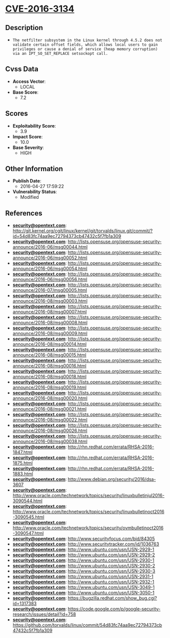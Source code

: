 
# [CVE-2016-3134](http://git.kernel.org/cgit/linux/kernel/git/torvalds/linux.git/commit/?id=54d83fc74aa9ec72794373cb47432c5f7fb1a309)

## Description

- `The netfilter subsystem in the Linux kernel through 4.5.2 does not validate certain offset fields, which allows local users to gain privileges or cause a denial of service (heap memory corruption) via an IPT_SO_SET_REPLACE setsockopt call.`

## Cvss Data

- **Access Vector**:
  - LOCAL
- **Base Score**:
  - 7.2

## Scores

- **Exploitability Score**:
  - 3.9
- **Impact Score**:
  - 10.0
- **Base Severity**:
  - HIGH

## Other Information

- **Publish Date**:
  - 2016-04-27 17:59:22
- **Vulnerability Status**:
  - Modified

## References

- **security@opentext.com**: http://git.kernel.org/cgit/linux/kernel/git/torvalds/linux.git/commit/?id=54d83fc74aa9ec72794373cb47432c5f7fb1a309
- **security@opentext.com**: http://lists.opensuse.org/opensuse-security-announce/2016-06/msg00044.html
- **security@opentext.com**: http://lists.opensuse.org/opensuse-security-announce/2016-06/msg00052.html
- **security@opentext.com**: http://lists.opensuse.org/opensuse-security-announce/2016-06/msg00054.html
- **security@opentext.com**: http://lists.opensuse.org/opensuse-security-announce/2016-06/msg00056.html
- **security@opentext.com**: http://lists.opensuse.org/opensuse-security-announce/2016-07/msg00005.html
- **security@opentext.com**: http://lists.opensuse.org/opensuse-security-announce/2016-08/msg00003.html
- **security@opentext.com**: http://lists.opensuse.org/opensuse-security-announce/2016-08/msg00007.html
- **security@opentext.com**: http://lists.opensuse.org/opensuse-security-announce/2016-08/msg00008.html
- **security@opentext.com**: http://lists.opensuse.org/opensuse-security-announce/2016-08/msg00009.html
- **security@opentext.com**: http://lists.opensuse.org/opensuse-security-announce/2016-08/msg00014.html
- **security@opentext.com**: http://lists.opensuse.org/opensuse-security-announce/2016-08/msg00015.html
- **security@opentext.com**: http://lists.opensuse.org/opensuse-security-announce/2016-08/msg00016.html
- **security@opentext.com**: http://lists.opensuse.org/opensuse-security-announce/2016-08/msg00018.html
- **security@opentext.com**: http://lists.opensuse.org/opensuse-security-announce/2016-08/msg00019.html
- **security@opentext.com**: http://lists.opensuse.org/opensuse-security-announce/2016-08/msg00020.html
- **security@opentext.com**: http://lists.opensuse.org/opensuse-security-announce/2016-08/msg00021.html
- **security@opentext.com**: http://lists.opensuse.org/opensuse-security-announce/2016-08/msg00022.html
- **security@opentext.com**: http://lists.opensuse.org/opensuse-security-announce/2016-08/msg00026.html
- **security@opentext.com**: http://lists.opensuse.org/opensuse-security-announce/2016-08/msg00038.html
- **security@opentext.com**: http://rhn.redhat.com/errata/RHSA-2016-1847.html
- **security@opentext.com**: http://rhn.redhat.com/errata/RHSA-2016-1875.html
- **security@opentext.com**: http://rhn.redhat.com/errata/RHSA-2016-1883.html
- **security@opentext.com**: http://www.debian.org/security/2016/dsa-3607
- **security@opentext.com**: http://www.oracle.com/technetwork/topics/security/linuxbulletinjul2016-3090544.html
- **security@opentext.com**: http://www.oracle.com/technetwork/topics/security/linuxbulletinoct2016-3090545.html
- **security@opentext.com**: http://www.oracle.com/technetwork/topics/security/ovmbulletinoct2016-3090547.html
- **security@opentext.com**: http://www.securityfocus.com/bid/84305
- **security@opentext.com**: http://www.securitytracker.com/id/1036763
- **security@opentext.com**: http://www.ubuntu.com/usn/USN-2929-1
- **security@opentext.com**: http://www.ubuntu.com/usn/USN-2929-2
- **security@opentext.com**: http://www.ubuntu.com/usn/USN-2930-1
- **security@opentext.com**: http://www.ubuntu.com/usn/USN-2930-2
- **security@opentext.com**: http://www.ubuntu.com/usn/USN-2930-3
- **security@opentext.com**: http://www.ubuntu.com/usn/USN-2931-1
- **security@opentext.com**: http://www.ubuntu.com/usn/USN-2932-1
- **security@opentext.com**: http://www.ubuntu.com/usn/USN-3049-1
- **security@opentext.com**: http://www.ubuntu.com/usn/USN-3050-1
- **security@opentext.com**: https://bugzilla.redhat.com/show_bug.cgi?id=1317383
- **security@opentext.com**: https://code.google.com/p/google-security-research/issues/detail?id=758
- **security@opentext.com**: https://github.com/torvalds/linux/commit/54d83fc74aa9ec72794373cb47432c5f7fb1a309
